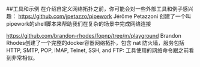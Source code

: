 ##工具和示例
在介绍自定义网络拓扑之前，你可能会对一些外部工具和例子感兴趣：
https://github.com/jpetazzo/pipework
Jérôme Petazzoni 创建了一个叫pipework的shell脚本来帮助我们在复杂的场景中完成网络连接

https://github.com/brandon-rhodes/fopnp/tree/m/playground
Brandon Rhodes创建了一个完整的docker容器网络拓扑，包含 nat 防火墙，服务包括HTTP, SMTP, POP, IMAP, Telnet, SSH, and FTP:
工具使用的网络命令跟之前看到非常相似。
